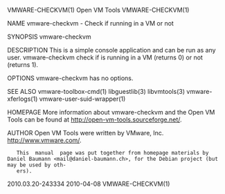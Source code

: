 VMWARE-CHECKVM(1)							 Open VM Tools							     VMWARE-CHECKVM(1)

NAME
       vmware-checkvm - Check if running in a VM or not

SYNOPSIS
       vmware-checkvm

DESCRIPTION
       This is a simple console application and can be run as any user. vmware-checkvm check if is running in a VM (returns 0) or not (returns 1).

OPTIONS
       vmware-checkvm has no options.

SEE ALSO
       vmware-toolbox-cmd(1)
       libguestlib(3)
       libvmtools(3)
       vmware-xferlogs(1)
       vmware-user-suid-wrapper(1)

HOMEPAGE
       More information about vmware-checkvm and the Open VM Tools can be found at <http://open-vm-tools.sourceforge.net/>.

AUTHOR
       Open VM Tools were written by VMware, Inc. <http://www.vmware.com/>.

       This  manual  page was put together from homepage materials by Daniel Baumann <mail@daniel-baumann.ch>, for the Debian project (but may be used by oth‐
       ers).

2010.03.20-243334							  2010-04-08							     VMWARE-CHECKVM(1)
